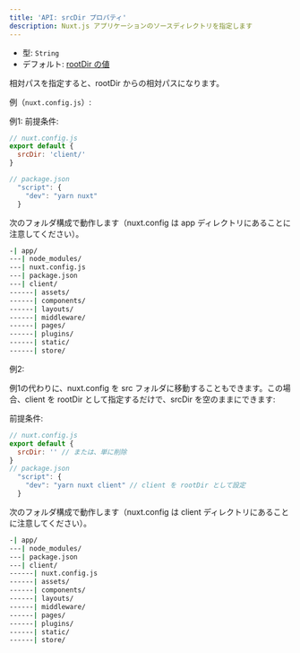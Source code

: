 ```yaml
---
title: 'API: srcDir プロパティ'
description: Nuxt.js アプリケーションのソースディレクトリを指定します
---
```


- 型: `String`
- デフォルト: [rootDir の値](/api/configuration-rootdir)

相対パスを指定すると、rootDir からの相対パスになります。

例（`nuxt.config.js`）:

例1:
前提条件:
```js
// nuxt.config.js
export default {
  srcDir: 'client/'
}

// package.json
  "script": {
    "dev": "yarn nuxt"
  }
```
次のフォルダ構成で動作します（nuxt.config は app ディレクトリにあることに注意してください）。
```bash
-| app/
---| node_modules/
---| nuxt.config.js
---| package.json
---| client/
------| assets/
------| components/
------| layouts/
------| middleware/
------| pages/
------| plugins/
------| static/
------| store/
```

例2:

例1の代わりに、nuxt.config を src フォルダに移動することもできます。この場合、client を rootDir として指定するだけで、srcDir を空のままにできます:

前提条件:
```js
// nuxt.config.js
export default {
  srcDir: '' // または、単に削除
}
// package.json
  "script": {
    "dev": "yarn nuxt client" // client を rootDir として設定
  }
```
次のフォルダ構成で動作します（nuxt.config は client ディレクトリにあることに注意してください）。
```bash
-| app/
---| node_modules/
---| package.json
---| client/
------| nuxt.config.js
------| assets/
------| components/
------| layouts/
------| middleware/
------| pages/
------| plugins/
------| static/
------| store/
```
